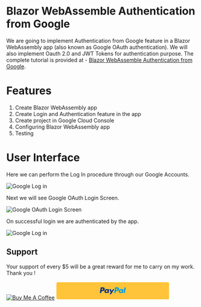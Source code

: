 # Blazor WebAssemble Authentication from Google
We are going to implement Authentication from Google feature in a  Blazor WebAssembly app (also known as Google OAuth authentication). We will also implement Oauth 2.0 and JWT Tokens for authentication purpose. The complete tutorial is provided at - <a href="https://www.yogihosting.com/blazor-webassembly-google-authentication/">Blazor WebAssemble Authentication from Google</a>.

# Features
1. Create Blazor WebAssembly app
2. Create Login and Authentication feature in the app
3. Create project in Google Cloud Console
4. Configuring  Blazor WebAssembly app
5. Testing

# User Interface
Here we can perform the Log In procedure through our Google Accounts.

<img src="https://www.yogihosting.com/wp-content/uploads/2024/06/blazor-google-login.png" alt="Google Log in"  title="Google Log in">

Next we will see Google OAuth Login Screen.

<img src="https://www.yogihosting.com/wp-content/uploads/2024/06/google-oauth-sign-in.png" alt="Google OAuth Login Screen"  title="Google OAuth Login Screen">

On successful login we are authenticated by the app.

<img src="https://www.yogihosting.com/wp-content/uploads/2024/06/blazor-webassembly-google-login.png" alt="Google Log in"  title="Google Log in">

## Support

Your support of every $5 will be a great reward for me to carry on my work. Thank you !

<a href="https://www.buymeacoffee.com/YogYogi" target="_blank"><img src="https://cdn.buymeacoffee.com/buttons/v2/default-yellow.png" alt="Buy Me A Coffee" width="200"  style="height: 60px !important;width: 200px !important;" ></a>
<a href="https://www.paypal.com/paypalme/yogihosting" target="_blank"><img src="https://raw.githubusercontent.com/yogyogi/yogyogi/main/paypal.png" alt="Paypal Me" width="300"></a>
